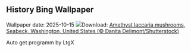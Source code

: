 ## History Bing Wallpaper
Wallpaper date: 2025-10-15
![](https://www.bing.com/th?id=OHR.AmethystLaccaria_EN-GB8262001695_UHD.jpg&w=1000)Download: [Amethyst laccaria mushrooms, Seabeck, Washington, United States (© Danita Delimont/Shutterstock)](https://www.bing.com/th?id=OHR.AmethystLaccaria_EN-GB8262001695_UHD.jpg)

Auto get programm by LtgX
